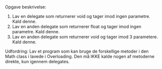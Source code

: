 Opgave beskrivelse:

1) Lav en delegate som returnerer void og tager imod ingen parametre. Kald denne.<br/>
2) Lav en anden delegate som returnerer float og tager imod ingen parametre. Kald denne.<br/>
3) Lav en anden delegate som returnerer void og tager imod 3 parametere. Kald denne.<br/>

Udfordring: Lav et program som kan bruge de forskellige metoder i den Math class i lavede i Overloading. Den må IKKE kalde nogen af metoderne direkte, kun igennem delegates.

